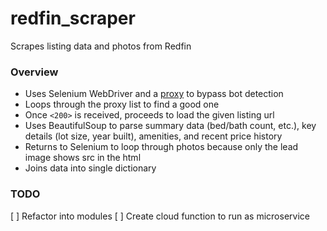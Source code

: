 # redfin_scraper
Scrapes listing data and photos from Redfin

### Overview
- Uses Selenium WebDriver and a [proxy](https://github.com/christophergdavis/free-us-proxy) to bypass bot detection
- Loops through the proxy list to find a good one
- Once `<200>` is received, proceeds to load the given listing url
- Uses BeautifulSoup to parse summary data (bed/bath count, etc.), key details (lot size, year built), amenities, and recent price history
- Returns to Selenium to loop through photos because only the lead image shows src in the html
- Joins data into single dictionary

### TODO
[ ] Refactor into modules
[ ] Create cloud function to run as microservice
